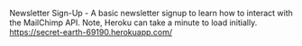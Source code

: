 Newsletter Sign-Up - A basic newsletter signup to learn how to interact with the MailChimp API. Note, Heroku can take a minute to load initially.
https://secret-earth-69190.herokuapp.com/
